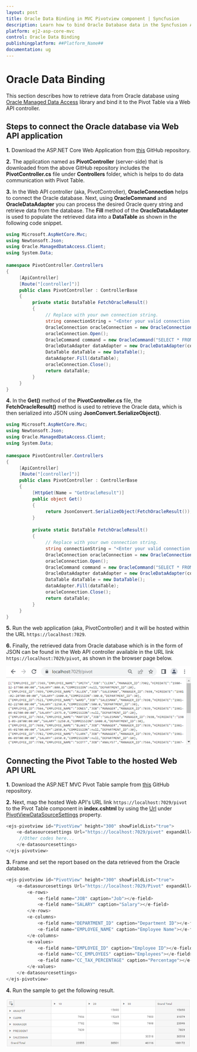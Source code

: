 ```yaml
---
layout: post
title: Oracle Data Binding in MVC Pivotview component | Syncfusion
description: Learn how to bind Oracle Database data in the Syncfusion ASP.NET Core Pivotview component of Syncfusion Essential JS 2 and more.
platform: ej2-asp-core-mvc
control: Oracle Data Binding
publishingplatform: ##Platform_Name##
documentation: ug
---
```


# Oracle Data Binding

This section describes how to retrieve data from Oracle database using [Oracle Managed Data Access](https://www.nuget.org/packages/Oracle.ManagedDataAccess) library and bind it to the Pivot Table via a Web API controller.

## Steps to connect the Oracle database via Web API application

**1.** Download the ASP.NET Core Web Application from [this](https://github.com/SyncfusionExamples/how-to-bind-Oracle-database-to-pivot-table) GitHub repository.

**2.** The application named as **PivotController** (server-side) that is downloaded from the above GitHub repository includes the **PivotController.cs** file under **Controllers** folder, which is helps to do data communication with Pivot Table.

**3.** In the Web API controller (aka, PivotController), **OracleConnection** helps to connect the Oracle database. Next, using **OracleCommand** and **OracleDataAdapter** you can process the desired Oracle query string and retrieve data from the database. The **Fill** method of the **OracleDataAdapter** is used to populate the retrieved data into a **DataTable** as shown in the following code snippet.

```csharp
using Microsoft.AspNetCore.Mvc;
using Newtonsoft.Json;
using Oracle.ManagedDataAccess.Client;
using System.Data;

namespace PivotController.Controllers
{
     [ApiController]
     [Route("[controller]")]
     public class PivotController : ControllerBase
     {
          private static DataTable FetchOracleResult()
          {
               // Replace with your own connection string.
               string connectionString = "<Enter your valid connection string here>";
               OracleConnection oracleConnection = new OracleConnection(connectionString);
               oracleConnection.Open();
               OracleCommand command = new OracleCommand("SELECT * FROM EMPLOYEES", oracleConnection);
               OracleDataAdapter dataAdapter = new OracleDataAdapter(command);
               DataTable dataTable = new DataTable();
               dataAdapter.Fill(dataTable);
               oracleConnection.Close();
               return dataTable;
          }
     }
}

```

**4.** In the **Get()** method of the **PivotController.cs** file, the **FetchOracleResult()** method is used to retrieve the Oracle data, which is then serialized into JSON using **JsonConvert.SerializeObject()**.

```csharp
using Microsoft.AspNetCore.Mvc;
using Newtonsoft.Json;
using Oracle.ManagedDataAccess.Client;
using System.Data;

namespace PivotController.Controllers
{
     [ApiController]
     [Route("[controller]")]
     public class PivotController : ControllerBase
     {
          [HttpGet(Name = "GetOracleResult")]
          public object Get()
          {
               return JsonConvert.SerializeObject(FetchOracleResult());
          }

          private static DataTable FetchOracleResult()
          {
               // Replace with your own connection string.
               string connectionString = "<Enter your valid connection string here>";
               OracleConnection oracleConnection = new OracleConnection(connectionString);
               oracleConnection.Open();
               OracleCommand command = new OracleCommand("SELECT * FROM EMPLOYEES", oracleConnection);
               OracleDataAdapter dataAdapter = new OracleDataAdapter(command);
               DataTable dataTable = new DataTable();
               dataAdapter.Fill(dataTable);
               oracleConnection.Close();
               return dataTable;
          }
     }
}

```

**5.** Run the web application (aka, PivotController) and it will be hosted within the URL `https://localhost:7029`.

**6.** Finally, the retrieved data from Oracle database which is in the form of JSON can be found in the Web API controller available in the URL link `https://localhost:7029/pivot`, as shown in the browser page below.

![Hosted Web API URL](../../images/oracle-code-web-app.png)

## Connecting the Pivot Table to the hosted Web API URL

**1.** Download the ASP.NET MVC Pivot Table sample from [this](https://github.com/SyncfusionExamples/how-to-bind-Oracle-database-to-pivot-table) GitHub repository.

**2.** Next, map the hosted Web API's URL link `https://localhost:7029/pivot` to the Pivot Table component in **index.cshtml** by using the [Url](https://help.syncfusion.com/cr/aspnetcore-js2/Syncfusion.EJ2.PivotView.PivotViewDataSourceSettings.html#Syncfusion_EJ2_PivotView_PivotViewDataSourceSettings_Url) under [PivotViewDataSourceSettings](https://help.syncfusion.com/cr/aspnetcore-js2/Syncfusion.EJ2.PivotView.PivotViewDataSourceSettingsBuilder.html) property.

```csharp
<ejs-pivotview id="PivotView" height="300" showFieldList="true">
    <e-datasourcesettings Url="https://localhost:7029/pivot" expandAll="false" enableSorting="true">
     //Other codes here...
    </e-datasourcesettings>
</ejs-pivotview>

```

**3.** Frame and set the report based on the data retrieved from the Oracle database.

```csharp
<ejs-pivotview id="PivotView" height="300" showFieldList="true">
    <e-datasourcesettings Url="https://localhost:7029/Pivot" expandAll="false" enableSorting="true">
        <e-rows>
            <e-field name="JOB" caption="Job"></e-field>
            <e-field name="SALARY" caption="Salary"></e-field>
        </e-rows>
        <e-columns>
            <e-field name="DEPARTMENT_ID" caption="Department ID"></e-field>
            <e-field name="EMPLOYEE_NAME" caption="Employee Name"></e-field>
        </e-columns>
        <e-values>
            <e-field name="EMPLOYEE_ID" caption="Employee ID"></e-field>
            <e-field name="CC_EMPLOYEES" caption="Employees"></e-field>
            <e-field name="CC_TAX_PERCENTAGE" caption="Percentage"></e-field>
        </e-values>
    </e-datasourcesettings>
</ejs-pivotview>

```

**4.** Run the sample to get the following result.

![PivotTable bound with Oracle database](../../images/oracle-data-binding.png)